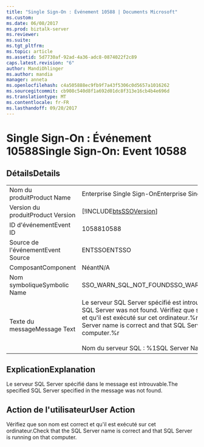 ```yaml
---
title: "Single Sign-On : Événement 10588 | Documents Microsoft"
ms.custom: 
ms.date: 06/08/2017
ms.prod: biztalk-server
ms.reviewer: 
ms.suite: 
ms.tgt_pltfrm: 
ms.topic: article
ms.assetid: 5d7730af-92ad-4a36-adc8-0874022f2c89
caps.latest.revision: "6"
author: MandiOhlinger
ms.author: mandia
manager: anneta
ms.openlocfilehash: c4a505888ec9fb9f7a43f5306c0d5657a1016262
ms.sourcegitcommit: cb908c540d8f1a692d01dc8f313e16cb4b4e696d
ms.translationtype: MT
ms.contentlocale: fr-FR
ms.lasthandoff: 09/20/2017
---
```

# <a name="single-sign-on-event-10588"></a><span data-ttu-id="43aee-102">Single Sign-On : Événement 10588</span><span class="sxs-lookup"><span data-stu-id="43aee-102">Single Sign-On: Event 10588</span></span>
## <a name="details"></a><span data-ttu-id="43aee-103">Détails</span><span class="sxs-lookup"><span data-stu-id="43aee-103">Details</span></span>  
  
|||  
|-|-|  
|<span data-ttu-id="43aee-104">Nom du produit</span><span class="sxs-lookup"><span data-stu-id="43aee-104">Product Name</span></span>|<span data-ttu-id="43aee-105">Enterprise Single Sign-On</span><span class="sxs-lookup"><span data-stu-id="43aee-105">Enterprise Single Sign-On</span></span>|  
|<span data-ttu-id="43aee-106">Version du produit</span><span class="sxs-lookup"><span data-stu-id="43aee-106">Product Version</span></span>|[!INCLUDE[btsSSOVersion](../includes/btsssoversion-md.md)]|  
|<span data-ttu-id="43aee-107">ID d'événement</span><span class="sxs-lookup"><span data-stu-id="43aee-107">Event ID</span></span>|<span data-ttu-id="43aee-108">10588</span><span class="sxs-lookup"><span data-stu-id="43aee-108">10588</span></span>|  
|<span data-ttu-id="43aee-109">Source de l'événement</span><span class="sxs-lookup"><span data-stu-id="43aee-109">Event Source</span></span>|<span data-ttu-id="43aee-110">ENTSSO</span><span class="sxs-lookup"><span data-stu-id="43aee-110">ENTSSO</span></span>|  
|<span data-ttu-id="43aee-111">Composant</span><span class="sxs-lookup"><span data-stu-id="43aee-111">Component</span></span>|<span data-ttu-id="43aee-112">Néant</span><span class="sxs-lookup"><span data-stu-id="43aee-112">N/A</span></span>|  
|<span data-ttu-id="43aee-113">Nom symbolique</span><span class="sxs-lookup"><span data-stu-id="43aee-113">Symbolic Name</span></span>|<span data-ttu-id="43aee-114">SSO_WARN_SQL_NOT_FOUND</span><span class="sxs-lookup"><span data-stu-id="43aee-114">SSO_WARN_SQL_NOT_FOUND</span></span>|  
|<span data-ttu-id="43aee-115">Texte du message</span><span class="sxs-lookup"><span data-stu-id="43aee-115">Message Text</span></span>|<span data-ttu-id="43aee-116">Le serveur SQL Server spécifié est introuvable.</span><span class="sxs-lookup"><span data-stu-id="43aee-116">The specified SQL Server was not found.</span></span> <span data-ttu-id="43aee-117">Vérifiez que son nom est correct et qu'il est exécuté sur cet ordinateur.%r</span><span class="sxs-lookup"><span data-stu-id="43aee-117">Check that the SQL Server name is correct and that SQL Server is running on that computer.%r</span></span><br /><br /> <span data-ttu-id="43aee-118">Nom du serveur SQL : %1</span><span class="sxs-lookup"><span data-stu-id="43aee-118">SQL Server Name: %1</span></span>|  
  
## <a name="explanation"></a><span data-ttu-id="43aee-119">Explication</span><span class="sxs-lookup"><span data-stu-id="43aee-119">Explanation</span></span>  
 <span data-ttu-id="43aee-120">Le serveur SQL Server spécifié dans le message est introuvable.</span><span class="sxs-lookup"><span data-stu-id="43aee-120">The specified SQL Server specified in the message was not found.</span></span>  
  
## <a name="user-action"></a><span data-ttu-id="43aee-121">Action de l'utilisateur</span><span class="sxs-lookup"><span data-stu-id="43aee-121">User Action</span></span>  
 <span data-ttu-id="43aee-122">Vérifiez que son nom est correct et qu'il est exécuté sur cet ordinateur.</span><span class="sxs-lookup"><span data-stu-id="43aee-122">Check that the SQL Server name is correct and that SQL Server is running on that computer.</span></span>